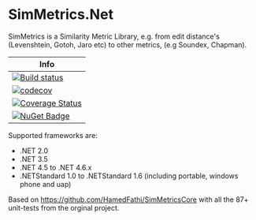 # SimMetrics.Net
SimMetrics is a Similarity Metric Library, e.g. from edit distance's (Levenshtein, Gotoh, Jaro etc) to other metrics, (e.g Soundex, Chapman).

| Info |
| ---- |
| [![Build status](https://ci.appveyor.com/api/projects/status/lleh586owv1ee08l?svg=true)](https://ci.appveyor.com/project/StefH/simmetrics-net) |
| [![codecov](https://codecov.io/gh/StefH/SimMetrics.Net/branch/master/graph/badge.svg)](https://codecov.io/gh/StefH/SimMetrics.Net) |
| [![Coverage Status](https://coveralls.io/repos/github/StefH/SimMetrics.Net/badge.svg?branch=master)](https://coveralls.io/github/StefH/SimMetrics.Net?branch=master) |
| [![NuGet Badge](https://buildstats.info/nuget/SimMetrics.Net)](https://www.nuget.org/packages/SimMetrics.Net) |

Supported frameworks are:

- .NET 2.0
- .NET 3.5
- .NET 4.5 to .NET 4.6.x
- .NETStandard 1.0 to .NETStandard 1.6 (including portable, windows phone and uap)


Based on https://github.com/HamedFathi/SimMetricsCore with all the 87+ unit-tests from the orginal project.
